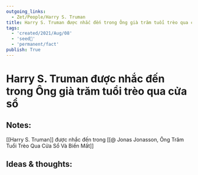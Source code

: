 ```yaml
---
outgoing_links:
  - Zet/People/Harry S. Truman
title: Harry S. Truman được nhắc đến trong Ông già trăm tuổi trèo qua cửa sổ
tags:
  - 'created/2021/Aug/08'
  - 'seed🥜'
  - 'permanent/fact'
publish: True
---
```

# Harry S. Truman được nhắc đến trong Ông già trăm tuổi trèo qua cửa sổ

## Notes:
[[Harry S. Truman]] được nhắc đến trong [[@ Jonas Jonasson, Ông Trăm Tuổi Trèo Qua Cửa Sổ Và Biến Mất]]

## Ideas & thoughts:
